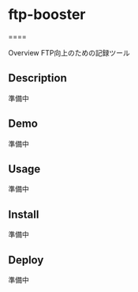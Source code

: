 # ftp-booster
====

Overview
FTP向上のための記録ツール

## Description
準備中

## Demo
準備中

## Usage
準備中

## Install
準備中

## Deploy 
準備中
